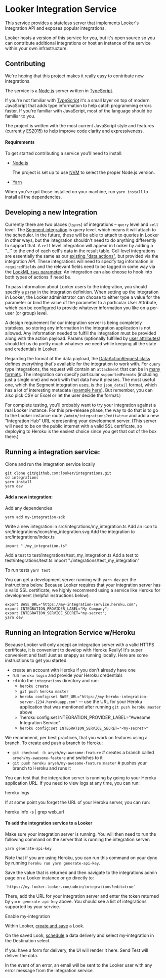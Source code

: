 # Looker Integration Service

This service provides a stateless server that implements Looker's Integration API and exposes popular integrations.

Looker hosts a version of this service for you, but it's open source so you can contribute additional integrations or host an instance of the service within your own infrastructure.

## Contributing

We're hoping that this project makes it really easy to contribute new integrations.

The service is a [Node.js](https://nodejs.org/) server written in [TypeScript](https://www.typescriptlang.org/).

If you're not familiar with [TypeScript](https://www.typescriptlang.org/) it's a small layer on top of modern JavaScript that adds type information to help catch programming errors faster. If you're familiar with JavaScript, most of the language should be familiar to you.

The project is written with the most current JavaScript style and features (currently [ES2015](https://en.wikipedia.org/wiki/ECMAScript#History)) to help improve code clarity and expressiveness.

#### Requirements

To get started contributing a service you'll need to install:

- [Node.js](https://nodejs.org/)

   The project is set up to use [NVM](https://github.com/creationix/nvm) to select the proper Node.js version.
- [Yarn](https://yarnpkg.com/en/)

When you've got those installed on your machine, run `yarn install` to install all the dependencies.

## Developing a new Integration

Currently there are two places (`types`) of integrations – `query` level and `cell` level. The [Segment integration](https://github.com/looker/integrations/blob/fd4ce4e63f44554c7257584df380f8a4e4adfc03/src/integrations/segment.ts#L27) is query level, which means it will attach to the scheduler. In the future, these will be able to attach to queries in Looker in other ways, but the integration shouldn't need to do anything differently to support that. A `cell` level integration will appear in Looker by adding a "..." to the end of each cell's data in the result table. Cell level integrations are essentially the same as our [existing "data actions"](https://discourse.looker.com/t/data-actions/3573), but provided via the integration API. These integrations will need to specify tag information in `requiredFields` and the relevant fields need to be tagged in some way via the [LookML `tags` parameter](https://docs.looker.com/reference/field-params/tags). An integration can also choose to hook into both types of actions if need be.

To pass information about Looker users to the integration, you should specify [a `param`](https://github.com/looker/integrations/blob/fd4ce4e63f44554c7257584df380f8a4e4adfc03/src/integrations/segment.ts#L18-L26) in the integration definition. When setting up the integration in Looker, the Looker administrator can choose to either type a value for the parameter or bind the value of the parameter to a particular User Attribute, which can be configured to provide whatever information you like on a per-user (or group) level.

A design requirement for our integration server is being completely stateless, so storing any information in the integration application is not allowed. Any information needed to fulfill the integration must be provided along with the action payload. Params (optionally fulfilled by [user attributes](https://discourse.looker.com/t/user-attributes/3979)) should let us do pretty much whatever we need while keeping all the state and credentials in Looker.

Regarding the format of the data payload, the [DataActionRequest class](https://github.com/looker/integrations/blob/fd4ce4e63f44554c7257584df380f8a4e4adfc03/src/framework/data_action_request.ts#L37) defines everything that's available for the integration to work with. For `query` type integrations, the request will contain an `attachment` that can be in [many formats](https://github.com/looker/integrations/blob/fd4ce4e63f44554c7257584df380f8a4e4adfc03/src/framework/data_action_request.ts#L9-L19). The integration can specify particular `supportedFormats` (including just a single one) and work with that data how it pleases. The most useful one, which the Segment integration uses, is the `json_detail` format, which has a lot of interesting metadata ([example here](https://github.com/looker/integrations/docs/json_detail_example.json)). But remember, you can also pick CSV or Excel or let the user decide the format.)

For complete testing, you'll probably want to try your integration against a real Looker instance. For this pre-release phase, the way to do that is to go to the Looker instance route `/admin/integrations?edit=true` and add a new "Integration Hub" URL representing your development server. (This server will need to be on the public internet with a valid SSL certificate, so deploying to Heroku is the easiest choice since you get that out of the box there.)

## Running a integration service:

Clone and run the integration service locally

    git clone git@github.com:looker/integrations.git
    cd integrations
    yarn install
    yarn dev

#### Add a new integration:

Add any dependencies

    yarn add my-integration-sdk

Write a new integration in src/integrations/my_integration.ts
Add an icon to src/integrations/icons/my_integration.svg
Add the integration to src/integrations/index.ts

    import "./my_integration.ts"

Add a test to test/integrations/test_my_integration.ts
Add a test to test/integrations/test.ts
    import "./integrations/test_my_integration"

To run tests `yarn test`

You can get a development server running with `yarn dev` per the instructions below. Because Looker requires that your integration server has a valid SSL certificate, we highly recommend using a service like Heroku for development (helpful instructions below).

    export BASE_URL="https://my-integration-service.heroku.com";
    export INTEGRATION_PROVIDER_LABEL="My Company";
    export INTEGRATION_SERVICE_SECRET="my-secret";
    yarn dev

## Running an Integration Service w/Heroku

Because Looker will only accept an integration server with a valid HTTPS certificate, it is convenient to develop with Heroku Really! It's super convenient and fast! Just as snappy as running locally. Here are some instructions to get you started:

* create an account with Heroku if you don't already have one
* run `heroku login` and provide your Heroku credentials
* `cd` into the `integrations` directory and run:
   * `heroku create`
   * `git push heroku master`
   * `heroku config:set BASE_URL="https://my-heroku-integration-server-1234.herokuapp.com"` — use the URL for your Heroku application that was mentioned after running `git push heroku master` above
   * `heroku config:set INTEGRATION_PROVIDER_LABEL="Awesome Integration Service"
   * `heroku config:set INTEGRATION_SERVICE_SECRET="<my-secret>"`
   
We recommend, per best practices, that you work on features using a branch. To create and push a branch to Heroku:

* `git checkout -b aryeh/my-awesome-feature` # creates a branch called `aryeh/my-awesome-feature` and switches to it
* `git push heroku aryeh/my-awesome-feature:master` # pushes your branch to Heroku and runs it

You can test that the integration server is running by going to your Heroku application URL. If you need to view logs at any time, you can run:

   heroku logs
   
If at some point you forget the URL of your Heroku server, you can run:

   heroku info -s | grep web_url

#### To add the integration service to a Looker

Make sure your integration server is running. You will then need to run the following command on the server that is running the integration server:

    yarn generate-api-key

Note that if you are using Heroku, you can run this command on your dyno by running `heroku run yarn generate-api-key`.
    
Save the value that is returned and then navigate to the integrations admin page on a Looker instance or go directly to:

    `https://my-looker.looker.com/admin/integrations?edit=true`
    
There, add the URL for your integration server and enter the token returned by `yarn generate-api-key` above. You should see a list of integrations supported by your service.

Enable my-integration

Within Looker, [create and save](https://docs.looker.com/exploring-data/saving-and-editing-looks) a Look.

On the saved Look, [schedule](https://docs.looker.com/sharing-and-publishing/emails-and-alerts) a data delivery and select my-integration in the Destination select.

If you have a form for delivery, the UI will render it here. Send Test will deliver the data.

In the event of an error, an email will be sent to the Looker user with any error message from the integration service.

